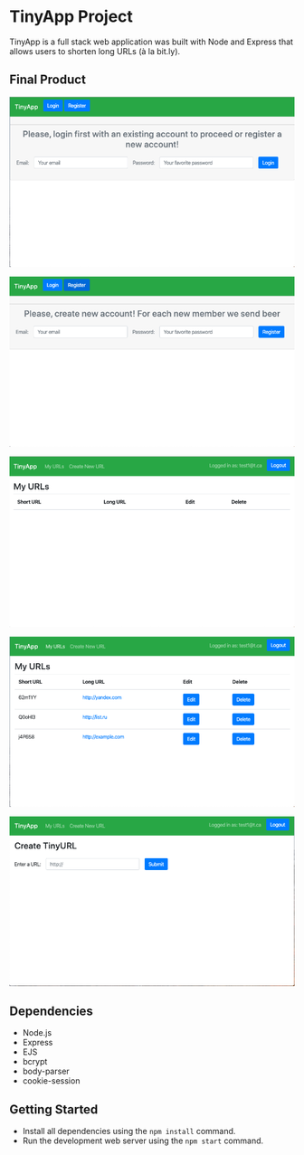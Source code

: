 # TinyApp Project

TinyApp is a full stack web application was built with Node and Express that allows users to shorten long URLs (à la bit.ly).

## Final Product

!["Login page"](/images/login.png)

!["Register new user page"](/images/createaccount.png)

!["My URLs mine page"](/images/myurlempty.png)

!["My URLs mine page with urls"](/images/myurl.png)

!["Create new URL page"](/images/createnewurl.png)


## Dependencies

- Node.js
- Express
- EJS
- bcrypt
- body-parser
- cookie-session

## Getting Started

- Install all dependencies using the `npm install` command.
- Run the development web server using the `npm start` command.